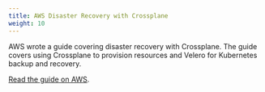 ```yaml
---
title: AWS Disaster Recovery with Crossplane
weight: 10
---
```


AWS wrote a guide covering disaster recovery with Crossplane. The guide covers
using Crossplane to provision resources and Velero for Kubernetes backup and
recovery.

[Read the guide on AWS](https://aws.amazon.com/blogs/opensource/disaster-recovery-when-using-crossplane-for-infrastructure-provisioning-on-aws/).
